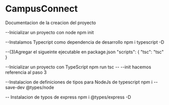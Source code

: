 # CampusConnect

Documentacion de la creacion del proyecto

--Inicializar un proyecto con node
  npm init

--Instalamos Typecript como dependencia de desarrollo
  npm i typescript -D

--(3)Agregar el sigueinte ejecutable en package.json
    "scripts": {
        "tsc": "tsc"
    }

--Inicializar un proyecto con TypeScript
    npm run tsc -- --init hacemos referencia al paso 3

--Instalacion de definiciones de tipos para NodeJs de typescript
    npm i --save-dev @types/node

-- Instalacion de typos de express
    npm i @types/express -D